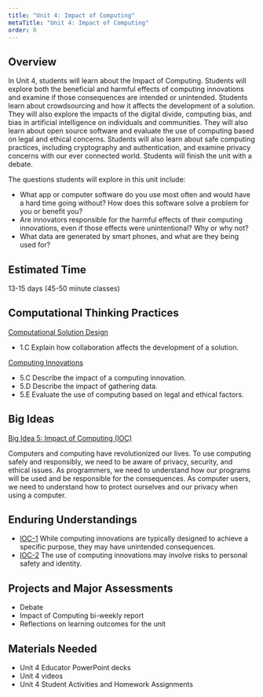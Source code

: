 ```yaml
---
title: "Unit 4: Impact of Computing"
metaTitle: "Unit 4: Impact of Computing"
order: 0
---
```


## Overview

In Unit 4, students will learn about the Impact of Computing. Students will explore both the beneficial and harmful effects of computing innovations and examine if those consequences are intended or unintended. Students learn about crowdsourcing and how it affects the development of a solution. They will also explore the impacts of the digital divide, computing bias, and bias in artificial intelligence on individuals and communities. They will also learn about open source software and evaluate the use of computing based on legal and ethical concerns. Students will also learn about safe computing practices, including cryptography and authentication, and examine privacy concerns with our ever connected world. Students will finish the unit with a debate.

The questions students will explore in this unit include:

* What app or computer software do you use most often and would have a hard time going without? How does this software solve a problem for you or benefit you?
* Are innovators responsible for the harmful effects of their computing innovations, even if those effects were unintentional? Why or why not?
* What data are generated by smart phones, and what are they being used for?

## Estimated Time

13-15 days (45-50 minute classes)

## Computational Thinking Practices

[Computational Solution Design](https://apcentral.collegeboard.org/pdf/ap-computer-science-principles-course-and-exam-description.pdf#page=23)

* 1.C Explain how collaboration affects the development of a solution.

[Computing Innovations](https://apcentral.collegeboard.org/pdf/ap-computer-science-principles-course-and-exam-description.pdf#page=23)

* 5.C Describe the impact of a computing innovation.
* 5.D Describe the impact of gathering data.
* 5.E Evaluate the use of computing based on legal and ethical factors.

## Big Ideas

[Big Idea 5: Impact of Computing (IOC)](https://apcentral.collegeboard.org/pdf/ap-computer-science-principles-course-and-exam-description.pdf#page=118)

Computers and computing have revolutionized our lives. To use computing safely and responsibly, we need to be aware of privacy, security, and ethical issues. As programmers, we need to understand how our programs will be used and be responsible for the consequences. As computer users, we need to understand how to protect ourselves and our privacy when using a computer.

## Enduring Understandings

* [IOC-1](https://apcentral.collegeboard.org/pdf/ap-computer-science-principles-course-and-exam-description.pdf#page=121) While computing innovations are typically designed to achieve a specific purpose, they may have unintended consequences.
* [IOC-2](https://apcentral.collegeboard.org/pdf/ap-computer-science-principles-course-and-exam-description.pdf#page=128) The use of computing innovations may involve risks to personal safety and identity.

## Projects and Major Assessments

* Debate
* Impact of Computing bi-weekly report
* Reflections on learning outcomes for the unit

## Materials Needed

* Unit 4 Educator PowerPoint decks
* Unit 4 videos
* Unit 4 Student Activities and Homework Assignments

